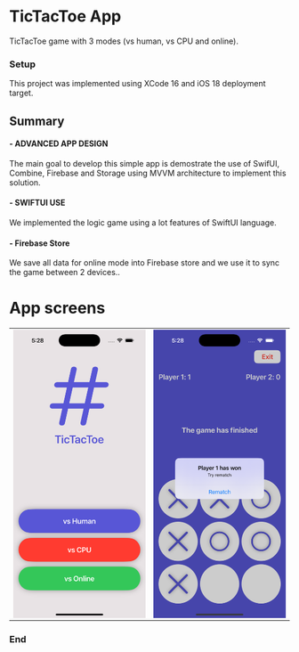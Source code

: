 
# TicTacToe App

TicTacToe game with 3 modes (vs human, vs CPU and online).

### Setup
This project was implemented using XCode 16 and iOS 18 deployment target.


## Summary

#### - ADVANCED APP DESIGN
The main goal to develop this simple app is demostrate the use of  SwifUI, Combine, Firebase and Storage using  MVVM architecture to implement this solution.

#### - SWIFTUI USE
We implemented the logic game using a lot features of SwiftUI language.

#### - Firebase Store
We save all data for online mode into Firebase store and we use it to sync the game between 2 devices..

# App screens

<table style="width:100%">
  <tr>
    <td><img src="Screenshots/1.png" alt="drawing" width="400" heigh="867" align="center"/></th>
    <td><img src="Screenshots/2.png" alt="drawing" width="400" heigh="867" align="center"/></th>
  </tr>
</table>


### End